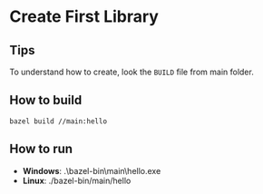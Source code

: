 # Create First Library

## Tips
To understand how to create, look the ```BUILD``` file from main folder.

## How to build
```bazel build //main:hello```

## How to run
- **Windows**: .\bazel-bin\main\hello.exe
- **Linux**: ./bazel-bin/main/hello